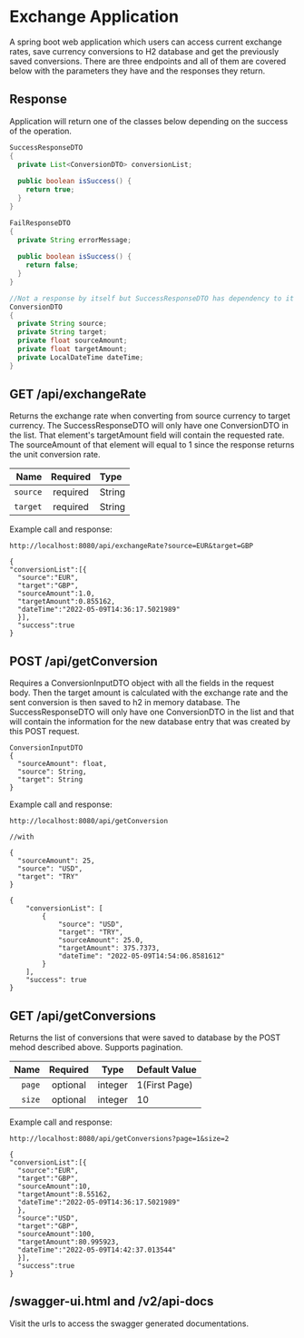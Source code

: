 # Exchange Application 

A spring boot web application which users can access current exchange rates, save currency conversions to H2 database and get the previously saved conversions. 
There are three endpoints and all of them are covered below with the parameters they have and the responses they return.

## Response

Application will return one of the classes below depending on the success of the operation.

```java
SuccessResponseDTO 
{
  private List<ConversionDTO> conversionList;
  
  public boolean isSuccess() {
	return true;
  }
}

FailResponseDTO 
{
  private String errorMessage;
  
  public boolean isSuccess() {
	return false;
  }
}

//Not a response by itself but SuccessResponseDTO has dependency to it
ConversionDTO 
{
  private String source;
  private String target;
  private float sourceAmount;
  private float targetAmount;
  private LocalDateTime dateTime;
}
```

## GET /api/exchangeRate

Returns the exchange rate when converting from source currency to target currency. The SuccessResponseDTO will only have one ConversionDTO in the list. 
That element's targetAmount field will contain the requested rate. The sourceAmount of that element will equal to 1 since the response returns the unit conversion rate.

|          Name | Required |  Type                                                                                                                                                               |
| -------------:|:--------:|:------- 
|     `source` | required | String                                                                        
|     `target` | required | String   

Example call and response:

```
http://localhost:8080/api/exchangeRate?source=EUR&target=GBP
```

```
{
"conversionList":[{
  "source":"EUR",
  "target":"GBP",
  "sourceAmount":1.0,
  "targetAmount":0.855162,
  "dateTime":"2022-05-09T14:36:17.5021989"
  }],
  "success":true
}
```

## POST /api/getConversion
Requires a ConversionInputDTO object with all the fields in the request body. Then the target amount is calculated with the exchange rate and the 
sent conversion is then saved to h2 in memory database. The SuccessResponseDTO will only have one ConversionDTO in the list and that will contain the information 
for the new database entry that was created by this POST request.

```
ConversionInputDTO
{
  "sourceAmount": float,
  "source": String,
  "target": String
}
```
Example call and response:

```
http://localhost:8080/api/getConversion

//with

{
  "sourceAmount": 25,
  "source": "USD",
  "target": "TRY"
}
```

```
{
    "conversionList": [
        {
            "source": "USD",
            "target": "TRY",
            "sourceAmount": 25.0,
            "targetAmount": 375.7373,
            "dateTime": "2022-05-09T14:54:06.8581612"
        }
    ],
    "success": true
}
```

## GET /api/getConversions
Returns the list of conversions that were saved to database by the POST mehod described above. Supports pagination.

|          Name | Required |  Type   | Default Value                                                                                                                                                            |
| -------------:|:--------:|:-------:|---------------- 
|     `page` | optional | integer     |    1(First Page)                                                               
|     `size` | optional | integer   |       10

Example call and response:

```
http://localhost:8080/api/getConversions?page=1&size=2
```

```
{
"conversionList":[{
  "source":"EUR",
  "target":"GBP",
  "sourceAmount":10,
  "targetAmount":8.55162,
  "dateTime":"2022-05-09T14:36:17.5021989"
  },
  "source":"USD",
  "target":"GBP",
  "sourceAmount":100,
  "targetAmount":80.995923,
  "dateTime":"2022-05-09T14:42:37.013544"
  }],
  "success":true
}
```

## /swagger-ui.html and /v2/api-docs

Visit the urls to access the swagger generated documentations.
